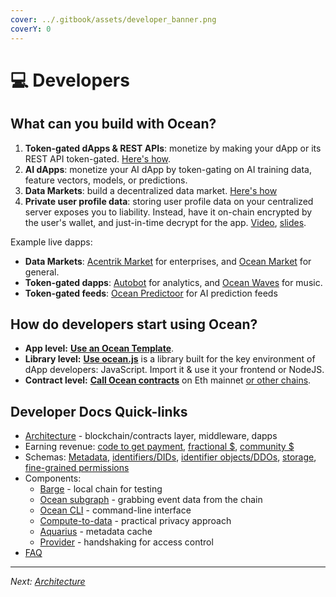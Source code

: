 ```yaml
---
cover: ../.gitbook/assets/developer_banner.png
coverY: 0
---
```


# 💻 Developers

## What can you build with Ocean?

1. **Token-gated dApps & REST APIs**: monetize by making your dApp or its REST API token-gated. [Here's how](https://github.com/oceanprotocol/token-gating-template).
2. **AI dApps**: monetize your AI dApp by token-gating on AI training data, feature vectors, models, or predictions.
3. **Data Markets**: build a decentralized data market. [Here's how](https://github.com/oceanprotocol/market)
4. **Private user profile data**: storing user profile data on your centralized server exposes you to liability. Instead, have it on-chain encrypted by the user's wallet, and just-in-time decrypt for the app. [Video](https://www.youtube.com/watch?v=xTfI8spLq1k\&ab\_channel=ParticleNetwork), [slides](https://docs.google.com/presentation/d/1\_lkDVUkA0Rx1R7RpkaSeLkX3PeOBoMQyRhvxjwTvd6A/edit?usp=sharing).

Example live dapps:

* **Data Markets**: [Acentrik Market](https://market.acentrik.io/) for enterprises, and [Ocean Market](https://market.oceanprotocol.com) for general.
* **Token-gated dapps**: [Autobot](https://autobotocean.com/) for analytics, and [Ocean Waves](https://waves.oceanprotocol.com/) for music.
* **Token-gated feeds**: [Ocean Predictoor](https://predictoor.ai) for AI prediction feeds

## How do developers start using Ocean?

* **App level:** [**Use an Ocean Template**](https://oceanprotocol.com/templates).
* **Library level:** [**Use ocean.js**](ocean.js/) is a library built for the key environment of dApp developers: JavaScript. Import it & use it your frontend or NodeJS.
* **Contract level:** [**Call Ocean contracts**](contracts/) on Eth mainnet [or other chains](../discover/networks.md).

## Developer Docs Quick-links

* [Architecture](architecture.md) - blockchain/contracts layer, middleware, dapps
* Earning revenue: [code to get payment](revenue.md), [fractional $](fractional-ownership.md), [community $](community-monetization.md)
* Schemas: [Metadata](metadata.md), [identifiers/DIDs](identifiers.md), [identifier objects/DDOs](ddo-specification.md), [storage](storage.md), [fine-grained permissions](fg-permissions.md)
* Components:
  * [Barge](barge/) - local chain for testing
  * [Ocean subgraph](old-infrastructure/subgraph/) - grabbing event data from the chain
  * [Ocean CLI](ocean-cli/) - command-line interface
  * [Compute-to-data](compute-to-data/) - practical privacy approach
  * [Aquarius](old-infrastructure/aquarius/) - metadata cache
  * [Provider](old-infrastructure/provider/) - handshaking for access control
* [FAQ](dev-faq.md)

***

_Next:_ [_Architecture_](architecture.md)
